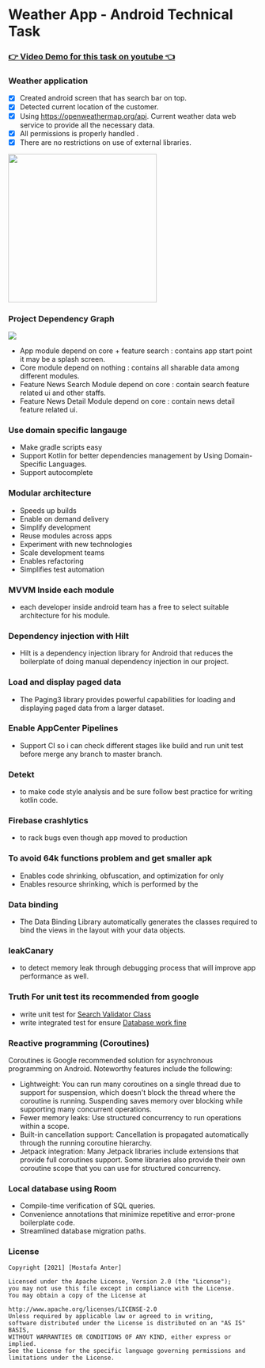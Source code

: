 # Weather App - Android Technical Task #

### [👉 Video Demo for this task on youtube 👈](https://youtu.be/_jTwuhQ3rqc)

### Weather application
 - [x] Created android screen that has search bar on top.
 - [x] Detected current location of the customer.
 - [x] Using https://openweathermap.org/api. Current weather data web service to provide all the necessary data.
 - [x] All permissions is properly handled .
 - [x] There are no restrictions on use of external libraries.
 
 <img src="https://github.com/MostafaAnter/Android_Technical_Task/blob/master/task.gif" width="300">
 
### Project Dependency Graph ###
![](https://raw.githubusercontent.com/MostafaAnter/Android_Technical_Task/master/project.dot.png)
- App module depend on core + feature search : contains app start point it may be a splash screen.
- Core module depend on nothing  : contains all sharable data among different modules.
- Feature News Search Module depend on core : contain search feature related ui and other staffs.
- Feature News Detail Module depend on core : contain news detail feature related ui.

### Use domain specific langauge ###
- Make gradle scripts easy
- Support Kotlin for better dependencies management by Using Domain-Specific Languages.
- Support autocomplete

### Modular architecture ###
- Speeds up builds
- Enable on demand delivery
- Simplify development
- Reuse modules across apps
- Experiment with new technologies
- Scale development teams
- Enables refactoring
- Simplifies test automation

### MVVM Inside each module 
- each developer inside android team has a free to select suitable architecture for his module. 

### Dependency injection with Hilt ###
- Hilt is a dependency injection library for Android that reduces the boilerplate of doing manual dependency injection in our project.

### Load and display paged data ###
- The Paging3 library provides powerful capabilities for loading and displaying paged data from a larger dataset.

### Enable AppCenter Pipelines ###
- Support CI so i can check different stages like build and run unit test 
before merge any branch to master branch.

### Detekt ###
- to make code style analysis and be sure follow best practice for writing kotlin code.

### Firebase crashlytics ###
- to rack bugs even though app moved to production

### To avoid 64k functions problem and get smaller apk ###
- Enables code shrinking, obfuscation, and optimization for only
- Enables resource shrinking, which is performed by the

### Data binding
- The Data Binding Library automatically generates the classes required to bind the views in the layout with your data objects.

### leakCanary 
- to detect memory leak through debugging process that will improve app performance as well. 

### Truth For unit test its recommended from google
- write unit test for [Search Validator Class](https://github.com/MostafaAnter/Android_Technical_Task/blob/master/feature_news_search/src/test/java/app/anter/feature_news_search/ui/usecase/SearchValidatorTest.kt)
- write integrated test for ensure [Database work fine](https://github.com/MostafaAnter/Android_Technical_Task/blob/master/core/src/androidTest/java/app/anter/core/local/database/AppDatabaseTest.kt)

### Reactive programming (Coroutines)
Coroutines is Google recommended solution for asynchronous programming on Android. Noteworthy features include the following:

- Lightweight: You can run many coroutines on a single thread due to support for suspension, which doesn't block the thread where the coroutine is running. Suspending saves memory over blocking while supporting many concurrent operations.
- Fewer memory leaks: Use structured concurrency to run operations within a scope.
- Built-in cancellation support: Cancellation is propagated automatically through the running coroutine hierarchy.
- Jetpack integration: Many Jetpack libraries include extensions that provide full coroutines support. Some libraries also provide their own coroutine scope that you can use for structured concurrency.

### Local database using Room ###
- Compile-time verification of SQL queries.
- Convenience annotations that minimize repetitive and error-prone boilerplate code.
- Streamlined database migration paths.


### License
    Copyright [2021] [Mostafa Anter]

    Licensed under the Apache License, Version 2.0 (the "License");
    you may not use this file except in compliance with the License.
    You may obtain a copy of the License at

    http://www.apache.org/licenses/LICENSE-2.0
    Unless required by applicable law or agreed to in writing,
    software distributed under the License is distributed on an "AS IS" BASIS,
    WITHOUT WARRANTIES OR CONDITIONS OF ANY KIND, either express or implied. 
    See the License for the specific language governing permissions and limitations under the License.

